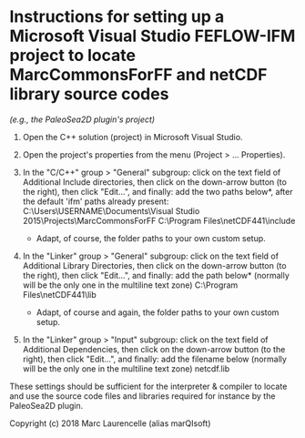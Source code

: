 # Instructions for setting up a Microsoft Visual Studio FEFLOW-IFM project to locate MarcCommonsForFF and netCDF library source codes
*(e.g., the PaleoSea2D plugin's project)*

1. Open the C++ solution (project) in Microsoft Visual Studio.

2. Open the project's properties from the menu (Project > ... Properties).

3. In the "C/C++" group > "General" subgroup:
   click on the text field of Additional Include directories, then
   click on the down-arrow button (to the right), then
   click "Edit...", and finally:
   add the two paths below*, after the default 'ifm' paths already present:
   C:\Users\USERNAME\Documents\Visual Studio 2015\Projects\MarcCommonsForFF
   C:\Program Files\netCDF441\include
   * Adapt, of course, the folder paths to your own custom setup.

4. In the "Linker" group > "General" subgroup:
   click on the text field of Additional Library Directories, then
   click on the down-arrow button (to the right), then
   click "Edit...", and finally:
   add the path below* (normally will be the only one in the multiline text zone)
   C:\Program Files\netCDF441\lib
   * Adapt, of course and again, the folder paths to your own custom setup.

5. In the "Linker" group > "Input" subgroup:
   click on the text field of Additional Dependencies, then
   click on the down-arrow button (to the right), then
   click "Edit...", and finally:
   add the filename below (normally will be the only one in the multiline text zone)
   netcdf.lib

These settings should be sufficient for the interpreter & compiler to locate and use
the source code files and libraries required for instance by the PaleoSea2D plugin.

Copyright (c) 2018 Marc Laurencelle (alias marQIsoft)
